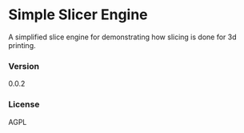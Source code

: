 # Simple Slicer Engine

A simplified slice engine for demonstrating how slicing is done for 3d printing.

### Version
0.0.2

### License
AGPL
